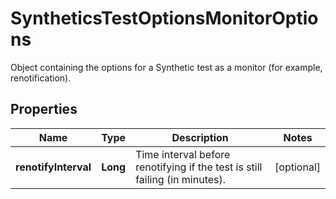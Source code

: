 # SyntheticsTestOptionsMonitorOptions

Object containing the options for a Synthetic test as a monitor (for example, renotification).

## Properties

| Name                 | Type     | Description                                                                 | Notes      |
| -------------------- | -------- | --------------------------------------------------------------------------- | ---------- |
| **renotifyInterval** | **Long** | Time interval before renotifying if the test is still failing (in minutes). | [optional] |
